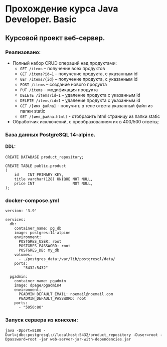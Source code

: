 # Прохождение курса Java Developer. Basic
## Курсовой проект веб-сервер.

### Реализовано:
+ Полный набор CRUD операций над продуктами:
  + `GET /items` – получение всех продуктов
  + `GET /items?id=1` – получение продукта, с указанным id 
  + `GET /items/{id}` – получение продукта, с указанным id
  + `POST /items` – создание нового продукта
  + `PUT /items` – модификация продукта
  + `DELETE /items?id=1` – удаление продукта с указанным id
  + `DELETE /items/id=1` – удаление продукта с указанным id
  + `GET /[имя_файла]` - получить в теле ответа указанный файл из папки static
  + `GET /[имя_файла.html]` - отобразить html страницу из папки static
+ Обработчик исключений, с преобразованием их в 400/500 ответы;

### База данных PostgreSQL 14-alpine.
#### DDL:
```
CREATE DATABASE product_repository;
```
```
CREATE TABLE public.product
(
    id    INT PRIMARY KEY,
    title varchar(128) UNIQUE NOT NULL,
    price INT                 NOT NULL,
);
```
### docker-compose.yml
```
version: '3.9'
    
services:
  db: 
    container_name: pg_db
    image: postgres:14-alpine
    environment: 
      POSTGRES_USER: root
      POSTGRES_PASSWORD: root
      POSTGRES_DB: my_db
    volumes:
      - ./postgres_data:/var/lib/postgresql/data/
    ports:
      - "5432:5432"
      
  pgadmin:     
    container_name: pgadmin
    image: dpage/pgadmin4
    environment: 
      PGADMIN_DEFAULT_EMAIL: noemail@noemail.com
      PGADMIN_DEFAULT_PASSWORD: root
    ports:
      - "5050:80"
```
### Запуск сервера из консоли:
```
java -Dport=8180 -Durl=jdbc:postgresql://localhost:5432/product_repository -Duser=root -Dpassword=root -jar web-server-jar-with-dependencies.jar
```